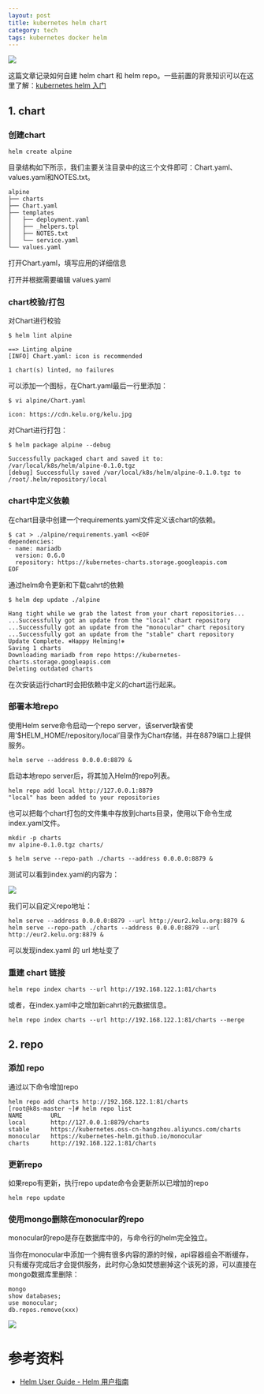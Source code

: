 ```yaml
---
layout: post
title: kubernetes helm chart
category: tech
tags: kubernetes docker helm
---
```

![](https://cdn.kelu.org/blog/tags/helm.jpg)

这篇文章记录如何自建 helm chart 和 helm repo。一些前置的背景知识可以在这里了解：[kubernetes helm 入门](/tech/2018/05/05/k8s-helm-tutorial.html)

## 1. chart

### 创建chart

```
helm create alpine
```

目录结构如下所示，我们主要关注目录中的这三个文件即可：Chart.yaml、values.yaml和NOTES.txt。

```
alpine
├── charts
├── Chart.yaml
├── templates
│   ├── deployment.yaml
│   ├── _helpers.tpl
│   ├── NOTES.txt
│   └── service.yaml
└── values.yaml
```

打开Chart.yaml，填写应用的详细信息

打开并根据需要编辑 values.yaml

### chart校验/打包

对Chart进行校验

```
$ helm lint alpine

==> Linting alpine
[INFO] Chart.yaml: icon is recommended

1 chart(s) linted, no failures
```

可以添加一个图标，在Chart.yaml最后一行里添加：

```
$ vi alpine/Chart.yaml

icon: https://cdn.kelu.org/kelu.jpg
```

对Chart进行打包：

```
$ helm package alpine --debug

Successfully packaged chart and saved it to: /var/local/k8s/helm/alpine-0.1.0.tgz
[debug] Successfully saved /var/local/k8s/helm/alpine-0.1.0.tgz to /root/.helm/repository/local
```

### chart中定义依赖

在chart目录中创建一个requirements.yaml文件定义该chart的依赖。

```
$ cat > ./alpine/requirements.yaml <<EOF
dependencies:
- name: mariadb
  version: 0.6.0
  repository: https://kubernetes-charts.storage.googleapis.com
EOF
```

通过helm命令更新和下载cahrt的依赖

```
$ helm dep update ./alpine

Hang tight while we grab the latest from your chart repositories...
...Successfully got an update from the "local" chart repository
...Successfully got an update from the "monocular" chart repository
...Successfully got an update from the "stable" chart repository
Update Complete. ⎈Happy Helming!⎈
Saving 1 charts
Downloading mariadb from repo https://kubernetes-charts.storage.googleapis.com
Deleting outdated charts
```

在次安装运行chart时会把依赖中定义的chart运行起来。

### 部署本地repo

使用Helm serve命令启动一个repo server，该server缺省使用’$HELM_HOME/repository/local’目录作为Chart存储，并在8879端口上提供服务。

```
helm serve --address 0.0.0.0:8879 &
```

启动本地repo server后，将其加入Helm的repo列表。

```
helm repo add local http://127.0.0.1:8879
"local" has been added to your repositories
```

也可以把每个chart打包的文件集中存放到charts目录，使用以下命令生成index.yaml文件。

```
mkdir -p charts
mv alpine-0.1.0.tgz charts/

$ helm serve --repo-path ./charts --address 0.0.0.0:8879 &
```

测试可以看到index.yaml的内容为：

![](https://cdn.kelu.org/blog/2018/05/20180524155509.jpg)

我们可以自定义repo地址：

```
helm serve --address 0.0.0.0:8879 --url http://eur2.kelu.org:8879 &
helm serve --repo-path ./charts --address 0.0.0.0:8879 --url http://eur2.kelu.org:8879 &
```

可以发现index.yaml 的 url 地址变了

### 重建 chart 链接

```
helm repo index charts --url http://192.168.122.1:81/charts
```

或者，在index.yaml中之增加新cahrt的元数据信息。

```
helm repo index charts --url http://192.168.122.1:81/charts --merge
```

## 2. repo

### 添加 repo

通过以下命令增加repo

```
helm repo add charts http://192.168.122.1:81/charts
[root@k8s-master ~]# helm repo list
NAME        URL
local       http://127.0.0.1:8879/charts
stable      https://kubernetes.oss-cn-hangzhou.aliyuncs.com/charts
monocular   https://kubernetes-helm.github.io/monocular
charts      http://192.168.122.1:81/charts
```

### 更新repo

如果repo有更新，执行repo update命令会更新所以已增加的repo

```
helm repo update
```

### 使用mongo删除在monocular的repo

monocular的repo是存在数据库中的，与命令行的helm完全独立。

当你在monocular中添加一个拥有很多内容的源的时候，api容器组会不断缓存，只有缓存完成后才会提供服务，此时你心急如焚想删掉这个该死的源，可以直接在mongo数据库里删除：

```
mongo
show databases;
use monocular;
db.repos.remove(xxx)
```

![](https://cdn.kelu.org/blog/2018/05/20180525092317.jpg)

# 参考资料

* [Helm User Guide - Helm 用户指南](https://whmzsu.github.io/helm-doc-zh-cn/)
